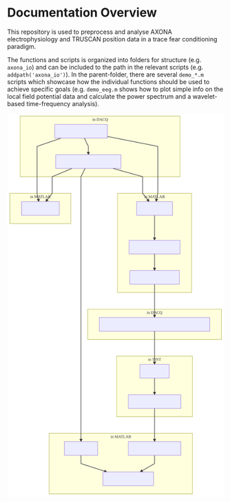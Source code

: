 # Documentation Overview

This repository is used to preprocess and analyse AXONA electrophysiology and TRUSCAN position data in a trace fear conditioning paradigm.

The functions and scripts is organized into folders for structure (e.g. `axona_io`) and can be included to the path in the relevant scripts (e.g. `addpath('axona_io')`). In the parent-folder, there are several `demo_*.m` scripts which showcase how the individual functions should be used to achieve specific goals (e.g. `demo_eeg.m` shows how to plot simple info on the local field potential data and calculate the power spectrum and a wavelet-based time-frequency analysis).

![overview of data-flow](mermaid/mermaid-diagram-overview_flowchart.svg)
